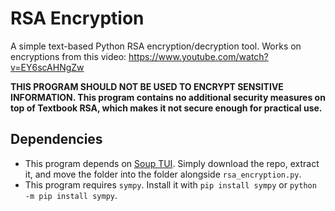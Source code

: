 # RSA Encryption
A simple text-based Python RSA encryption/decryption tool. Works on encryptions from this video: https://www.youtube.com/watch?v=EY6scAHNgZw

**THIS PROGRAM SHOULD NOT BE USED TO ENCRYPT SENSITIVE INFORMATION. This program contains no additional security measures on top of Textbook RSA, which makes it not secure enough for practical use.**

## Dependencies
- This program depends on [Soup TUI](https://github.com/the-can-of-soup/soup_tui). Simply download the repo, extract it, and move the folder into the folder alongside `rsa_encryption.py`.
- This program requires `sympy`. Install it with `pip install sympy` or `python -m pip install sympy`.
